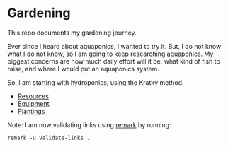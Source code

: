 # Gardening

This repo documents my gardening journey.

Ever since I heard about aquaponics, I wanted to try it. But, I do not know what I do not know, so I am going to keep researching aquaponics. My biggest concerns are how much daily effort will it be, what kind of fish to raise, and where I would put an aquaponics system.

So, I am starting with hydroponics, using the Kratky method.

* [Resources](resources/README.md)
* [Equipment](equipment/README.md)
* [Plantings](plantings/README.md)


Note: I am now validating links using [remark](https://github.com/remarkjs/remark-validate-links) by running:

    remark -u validate-links .
